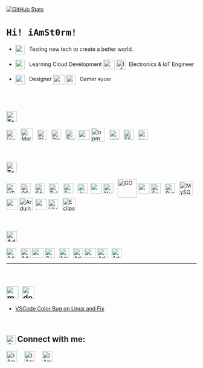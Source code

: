 [<img title="GitHub Stats" src="https://github-readme-stats.vercel.app/api?username=iamst0rm&show_icons=true&theme=vue&hide=prs,issues,contribs"/>](https://github.com/iAmSt0rm?tab=repositories)

# `Hi! iAmSt0rm!`

<!--
**iAmSt0rm/iAmSt0rm** is a ✨ _special_ ✨ repository because its `README.md` (this file) appears on your GitHub profile.
![GitHub Stats](https://github-readme-stats.vercel.app/api?username=iamst0rm&show_icons=true&theme=default&hide=prs,issues,contribs&title_color=4C566A)
-->

- [<img align="center" height="25px" src="https://pics.freeicons.io/uploads/icons/png/14760371461555931396-512.png"/>](#) &nbsp; Testing new tech to create a better world.

- [<img align="center" height="25px" src="https://pics.freeicons.io/uploads/icons/png/5611326011579330065-512.png"/>](#) &nbsp; Learning Cloud Development
[<img align="center" height="25px" width="30px" src="https://img.icons8.com/ios/50/000000/vertical-line.png" />](#)
[<img align="center" title="IoT" alt="IoT" width="26px" src="https://img.icons8.com/ios-filled/50/000000/internet-of-things.png" />](#)&nbsp; Electronics & IoT Engineer
- [<img align="center" height="25px" src="https://pics.freeicons.io/uploads/icons/png/6684101501555931400-512.png"/>](#) &nbsp; Designer
[<img align="center" height="25px" width="30px" src="https://img.icons8.com/ios/50/000000/vertical-line.png" />](#)
[<img align="center" width="25px" src="https://pics.freeicons.io/uploads/icons/png/9364660901536063363-512.png"/>](#) &nbsp; Gamer `#pcmr`

<br>

<br>

<!-- # **Skills** -->
### [<img align="center" title="Tools" alt="Tools" height="28px" src="https://img.shields.io/badge/TechStack-Tools-%23434C5E.svg?&style=for-the-badge&logoColor=white&labelColor=2E3440" />](#)&nbsp;
[<img align="center" title="Visual Studio Code" alt="Visual Studio Code" width="26px" src="https://cdn.jsdelivr.net/npm/simple-icons@3.3.0/icons/visualstudiocode.svg" />](#)&nbsp;&nbsp;
[<img align="center" title="Markdown" alt="Markdown" width="32px" src="https://cdn.jsdelivr.net/npm/simple-icons@3.3.0/icons/markdown.svg" />](#)&nbsp;&nbsp;
[<img align="center" title="GIT" alt="GIT" width="26px" src="https://cdn.jsdelivr.net/npm/simple-icons@3.3.0/icons/git.svg" />](#)&nbsp;&nbsp;
[<img align="center" title="Github" alt="GitHub" width="26px" src="https://cdn.jsdelivr.net/npm/simple-icons@3.3.0/icons/github.svg" />](#)&nbsp;&nbsp;
[<img align="center" title="Terminal" alt="Terminal" width="26px" src="https://img.icons8.com/ios-filled/100/000000/console.png" />](#)&nbsp;
[<img align="center" height="25px" width="30px" src="https://img.icons8.com/ios-filled/50/000000/vertical-line.png" />](#)
[<img align="center" title="npm" alt="npm" height="36px" src="https://cdn.jsdelivr.net/npm/simple-icons@3.3.0/icons/npm.svg" />](#)&nbsp;&nbsp;
[<img align="center" title="Yarn" alt="yarn" width="26px" src="https://cdn.jsdelivr.net/npm/simple-icons@3.3.0/icons/yarn.svg" />](#)&nbsp;&nbsp;
[<img align="center" title="ESLint" alt="ESLint" width="26px" src="https://cdn.jsdelivr.net/npm/simple-icons@3.3.0/icons/eslint.svg" />](#)&nbsp;&nbsp;
[<img align="center" title="Pop!_OS by System76" alt="pop_os" width="26px" src="https://user-images.githubusercontent.com/44945139/89137908-50a3bb00-d557-11ea-8bab-7018e13844b0.png" />](https://pop.system76.com/)

<br>

### [<img align="center" title="Technologies" alt="Technologies" height="28px" src="https://img.shields.io/badge/TechStack-Technologies-%23434C5E.svg?&style=for-the-badge&logoColor=white&labelColor=2E3440" />](#)&nbsp;
[<img align="center" title="HTML5" alt="HTML5" width="26px" src="https://cdn.jsdelivr.net/npm/simple-icons@3.3.0/icons/html5.svg" />](#)&nbsp;&nbsp;
[<img align="center" title="CSS3" alt="CSS3" width="26px" src="https://cdn.jsdelivr.net/npm/simple-icons@3.3.0/icons/css3.svg" />](#)&nbsp;&nbsp;
[<img align="center" title="SASS" alt="SASS" width="26px" src="https://cdn.jsdelivr.net/npm/simple-icons@3.3.0/icons/sass.svg" />](#)&nbsp;&nbsp;
[<img align="center" title="Tailwind CSS" alt="Tailwind" width="26px" src="https://cdn.jsdelivr.net/npm/simple-icons@3.3.0/icons/tailwindcss.svg" />](#)&nbsp;&nbsp;
[<img align="center" title="Bootstrap" alt="Bootstrap" width="26px" src="https://cdn.jsdelivr.net/npm/simple-icons@3.3.0/icons/bootstrap.svg" />](#)&nbsp;&nbsp;
[<img align="center" title="JavaScript" alt="JavaScript" width="26px" src="https://cdn.jsdelivr.net/npm/simple-icons@3.3.0/icons/javascript.svg" />](#)&nbsp;
[<img align="center" height="28px" width="30px" src="https://img.icons8.com/ios-filled/50/000000/vertical-line.png" />](#)
[<img align="center" title="Node.Js" alt="Node.Js" width="26px" src="https://cdn.jsdelivr.net/npm/simple-icons@3.3.0/icons/node-dot-js.svg" />](#)&nbsp;&nbsp;
[<img align="center" title="GO" alt="GO" width="50px" src="https://cdn.jsdelivr.net/npm/simple-icons@3.3.0/icons/go.svg" />](#)
[<img align="center" height="28px" width="30px" src="https://img.icons8.com/ios-filled/50/000000/vertical-line.png" />](#)
[<img align="center" title="C++" alt="C++" alt="C++" width="26px" src="https://cdn.jsdelivr.net/npm/simple-icons@3.3.0/icons/cplusplus.svg" />](#)&nbsp;&nbsp;
[<img align="center" title="Python" alt="Python" width="26px" src="https://cdn.jsdelivr.net/npm/simple-icons@3.3.0/icons/python.svg" />](#)&nbsp;&nbsp;
[<img align="center" title="MySQL" alt="MySQL" width="36px" src="https://cdn.jsdelivr.net/npm/simple-icons@3.3.0/icons/mysql.svg" />](#)
[<img align="center" height="28px" width="30px" src="https://img.icons8.com/ios-filled/50/000000/vertical-line.png" />](#)
[<img align="center" title="Arduino" alt="Arduino" width="35px" src="https://cdn.jsdelivr.net/npm/simple-icons@3.3.0/icons/arduino.svg" />](#)&nbsp;
[<img align="center" height="28px" width="30px" src="https://img.icons8.com/ios-filled/50/000000/vertical-line.png" />](#)
[<img align="center" title="HiveMQ" alt="HiveMQ" width="26px" src="https://user-images.githubusercontent.com/44945139/90971069-bb7a5d80-e529-11ea-85b6-e3ea3dc62f62.png" />](#)&nbsp;&nbsp;
[<img align="center" title="Eclipse Mosquitto" alt="Eclipse Mosquitto" width="35px" src="https://cdn.jsdelivr.net/npm/simple-icons@3.3.0/icons/eclipsemosquitto.svg" />](#)&nbsp;&nbsp;

<br>

### [<img align="center" title="Adobe Creative Suite" alt="Adobe Creative Suite" height="28px" src="https://img.shields.io/badge/Adobe-CreativeCloud-%23434C5E.svg?&style=for-the-badge&logo=adobe&logoColor=white&labelColor=2E3440" />](#)
[<img align="center" title="Adobe Lightroom" alt="Adobe Lightroom" width="26px" src="https://cdn.jsdelivr.net/npm/simple-icons@3.3.0/icons/adobelightroomclassic.svg" />](#)&nbsp;&nbsp;
[<img align="center" title="Adobe Photoshop CC" alt="Adobe Photoshop CC" width="26px" src="https://cdn.jsdelivr.net/npm/simple-icons@3.3.0/icons/adobephotoshop.svg" />](#)
[<img align="center" height="25px" width="30px" src="https://img.icons8.com/ios/50/000000/vertical-line.png" />](#)
[<img align="center" title="Adobe Illustrator CC" alt="C++" alt="Adobe Illustrator CC" width="26px" src="https://cdn.jsdelivr.net/npm/simple-icons@3.3.0/icons/adobeillustrator.svg" />](#)&nbsp;&nbsp;
[<img align="center" title="Adobe XD" alt="Adobe XD" width="26px" src="https://cdn.jsdelivr.net/npm/simple-icons@3.3.0/icons/adobexd.svg" />](#)&nbsp;&nbsp;
[<img align="center" title="Adobe InDesign CC" alt="Adobe InDesign CC" width="26px" src="https://cdn.jsdelivr.net/npm/simple-icons@3.3.0/icons/adobeindesign.svg" />](#)
[<img align="center" height="25px" width="30px" src="https://img.icons8.com/ios/50/000000/vertical-line.png" />](#)
[<img align="center" title="Adobe PremierePro CC" alt="Adobe PremierePro CC" width="26px" src="https://cdn.jsdelivr.net/npm/simple-icons@3.3.0/icons/adobepremierepro.svg" />](#)&nbsp;&nbsp;
[<img align="center" title="Adobe AfterEffects CC" alt="Adobe AfterEffects CC" width="26px" src="https://cdn.jsdelivr.net/npm/simple-icons@3.3.0/icons/adobeaftereffects.svg" />](#)&nbsp;&nbsp;
<br>

---

<br>

## [<img align="center" title="Medium" alt="medium" height="32px" src="https://img.shields.io/badge/medium-%2312100E.svg?&style=for-the-badge&logo=medium&logoColor=white" />](https://medium.com/@iamstorm)&nbsp; [<img align="center" title="Dev.to" alt="dev.to" height="32px" src="https://img.shields.io/badge/DEV.TO-%230A0A0A.svg?&style=for-the-badge&logo=dev-dot-to&logoColor=white" />](https://dev.to/iamst0rm)&nbsp;
<!-- - [[Updated] VSCode C/C++ (& 40+ Languages) Development Setup for Windows (Run and Debug)](https://medium.com/@iamstorm/updated-vscode-c-c-40-languages-development-setup-for-windows-run-and-debug-ced6b593cc5)&nbsp; -->

- [VSCode Color Bug on Linux and Fix](https://medium.com/@iamstorm/vscode-bug-on-linux-7ca4c4544d24)&nbsp;

<br>

## [<img align="center" title="Social Media" alt="Social Media" width="24px" src="https://image.flaticon.com/icons/svg/929/929610.svg" />](#)&nbsp;Connect with me:

[<img align="center" title="LinkedIn | Paras Verma" alt="iAmSt0rm | LinkedIn" height="28px" src="https://img.shields.io/badge/linkedin-%230077B5.svg?&style=for-the-badge&logo=linkedin&logoColor=white" />][linkedin]
&nbsp;&nbsp;&nbsp;
[<img align="center" title="Facebook | Paras Verma" alt="iAmSt0rm | Instagram" height="28px" src="https://img.shields.io/badge/facebook-%231877F2.svg?&style=for-the-badge&logo=facebook&logoColor=white" />][facebook]
&nbsp;&nbsp;&nbsp;
[<img align="center" title="Instagram | Paras Verma" alt="iAmSt0rm | Instagram" height="28px" src="https://img.shields.io/badge/instagram-%23E4405F.svg?&style=for-the-badge&logo=instagram&logoColor=white" />][instagram]
&nbsp;&nbsp;&nbsp;
<!-- [<img align="center" alt="iAmSt0rm | Behance" width="26px" src="https://cdn.jsdelivr.net/npm/simple-icons@3.3.0/icons/behance.svg" />][behance] -->

[linkedin]: https://www.linkedin.com/in/paraskrv/
[instagram]: https://www.instagram.com/whimsically_sober/
[behance]: https://www.behance.net/parasverma/
[facebook]: https://www.facebook.com/Sonu44589


<!-- [<img align="center" title="RobotOperatingSystem (ROS)" alt="RobotOperatingSystem (ROS)" width="22px" src="https://img.icons8.com/ios-filled/100/000000/r.png" /><img align="center" title="RobotOperatingSystem (ROS)" alt="RobotOperatingSystem (ROS)" width="22px" src="https://img.icons8.com/ios-filled/100/000000/o.png" /><img align="center" title="RobotOperatingSystem (ROS)" alt="RobotOperatingSystem (ROS)" width="22px" src="https://img.icons8.com/ios-filled/100/000000/s.png" />](#) -->